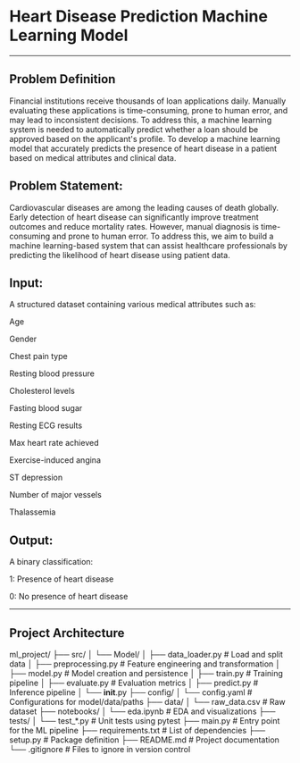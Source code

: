 # Heart Disease Prediction Machine Learning Model

---

## Problem Definition

Financial institutions receive thousands of loan applications daily. Manually evaluating these applications is time-consuming, prone to human error, and may lead to inconsistent decisions. To address this, a machine learning system is needed to automatically predict whether a loan should be approved based on the applicant's profile. To develop a machine learning model that accurately predicts the presence of heart disease in a patient based on medical attributes and clinical data.

## Problem Statement:

Cardiovascular diseases are among the leading causes of death globally. Early detection of heart disease can significantly improve treatment outcomes and reduce mortality rates. However, manual diagnosis is time-consuming and prone to human error. To address this, we aim to build a machine learning-based system that can assist healthcare professionals by predicting the likelihood of heart disease using patient data.

## Input:

A structured dataset containing various medical attributes such as:

Age

Gender

Chest pain type

Resting blood pressure

Cholesterol levels

Fasting blood sugar

Resting ECG results

Max heart rate achieved

Exercise-induced angina

ST depression

Number of major vessels

Thalassemia

## Output:

A binary classification:

1: Presence of heart disease

0: No presence of heart disease

---

## Project Architecture
ml_project/
├── src/
│   └── Model/
│       ├── data_loader.py       # Load and split data
│       ├── preprocessing.py     # Feature engineering and transformation
│       ├── model.py             # Model creation and persistence
│       ├── train.py             # Training pipeline
│       ├── evaluate.py          # Evaluation metrics
│       ├── predict.py           # Inference pipeline
│       └── __init__.py
├── config/
│   └── config.yaml              # Configurations for model/data/paths
├── data/
│   └── raw_data.csv             # Raw dataset
├── notebooks/
│   └── eda.ipynb                # EDA and visualizations
├── tests/
│   └── test_*.py                # Unit tests using pytest
├── main.py                      # Entry point for the ML pipeline
├── requirements.txt             # List of dependencies
├── setup.py                     # Package definition
├── README.md                    # Project documentation
└── .gitignore                   # Files to ignore in version control


